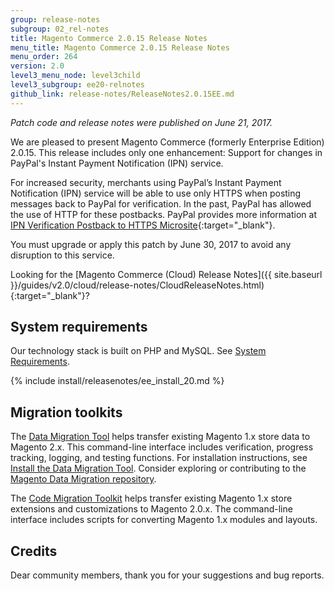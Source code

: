 ```yaml
---
group: release-notes
subgroup: 02_rel-notes
title: Magento Commerce 2.0.15 Release Notes
menu_title: Magento Commerce 2.0.15 Release Notes
menu_order: 264
version: 2.0
level3_menu_node: level3child
level3_subgroup: ee20-relnotes 
github_link: release-notes/ReleaseNotes2.0.15EE.md
---
```


*Patch code and release notes were published on June 21, 2017.* 

We are pleased to present Magento Commerce (formerly Enterprise Edition) 2.0.15. This release includes only one enhancement: Support for changes in PayPal's Instant Payment Notification (IPN) service.

For increased security, merchants using PayPal’s Instant Payment Notification (IPN) service will be able to use only HTTPS when posting messages back to PayPal for verification. In the past, PayPal has allowed the use of HTTP for these postbacks. PayPal provides more information at [IPN Verification Postback to HTTPS Microsite](https://www.paypal-knowledge.com/infocenter/index?page=content&widgetview=true&id=FAQ1916&viewlocale=en_US){:target="_blank"}.

 
<div class="bs-callout bs-callout-warning" markdown="1">
You must upgrade or apply this patch by June 30, 2017 to avoid any disruption to this service.
</div>


 Looking for the [Magento Commerce (Cloud) Release Notes]({{ site.baseurl }}/guides/v2.0/cloud/release-notes/CloudReleaseNotes.html){:target="_blank"}?

## System requirements

Our technology stack is built on PHP and MySQL. See
<a href="{{ page.baseurl }}/install-gde/system-requirements.html" target="_blank">System Requirements</a>.


{% include install/releasenotes/ee_install_20.md %}

## Migration toolkits

The <a href="{{ page.baseurl }}/migration/migration-migrate.html" target="_blank">Data Migration Tool</a> helps transfer existing Magento 1.x store data to Magento 2.x. This command-line interface includes verification, progress tracking, logging, and testing functions. For installation instructions, see  <a href="{{ page.baseurl }}/migration/migration-tool-install.html" target="_blank">Install the Data Migration Tool</a>. Consider exploring or contributing to the <a href="https://github.com/magento/data-migration-tool" target="_blank"> Magento Data Migration repository</a>.

The <a href="https://github.com/magento/code-migration" target="_blank">Code Migration Toolkit</a> helps transfer existing Magento 1.x store extensions and customizations to Magento 2.0.x. The command-line interface includes scripts for converting Magento 1.x modules and layouts.

## Credits

Dear community members, thank you for your suggestions and bug reports.

